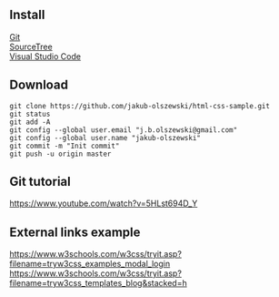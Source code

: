 ## Install

<a href="https://git-for-windows.github.io/">Git</a><br />
<a href="https://www.sourcetreeapp.com/">SourceTree</a><br />
<a href="https://code.visualstudio.com/">Visual Studio Code</a><br />

## Download
```
git clone https://github.com/jakub-olszewski/html-css-sample.git
git status 
git add -A 
git config --global user.email "j.b.olszewski@gmail.com" 
git config --global user.name "jakub-olszewski" 
git commit -m "Init commit"
git push -u origin master
```
## Git tutorial 

https://www.youtube.com/watch?v=5HLst694D_Y<br />

## External links example
https://www.w3schools.com/w3css/tryit.asp?filename=tryw3css_examples_modal_login<br />
https://www.w3schools.com/w3css/tryit.asp?filename=tryw3css_templates_blog&stacked=h<br />
